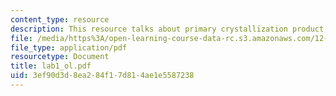```yaml
---
content_type: resource
description: This resource talks about primary crystallization product, and Identification.
file: /media/https%3A/open-learning-course-data-rc.s3.amazonaws.com/12-109-petrology-fall-2005/3ef90d3d8ea284f17d814ae1e5587238_lab1_ol.pdf
file_type: application/pdf
resourcetype: Document
title: lab1_ol.pdf
uid: 3ef90d3d-8ea2-84f1-7d81-4ae1e5587238
---
```

